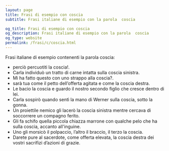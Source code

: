 ```yaml
---
layout: page
title: Frasi di esempio con coscia 
subtitle: Frasi italiane di esempio con la parola  coscia

og_title: Frasi di esempio con coscia 
og_description: Frasi italiane di esempio con la parola  coscia
og_type: website
permalink: /frasi/c/coscia.html
---
```


Frasi italiane di esempio contenenti la parola coscia:


- perciò percuotiti la coscia!.
- Carla individuò un tratto di carne intatta sulla coscia sinistra.
- Mi ha fatto questo con uno strappo alla coscia?.
- sarà tua come il petto dell’offerta agitata e come la coscia destra.
- Le bacio la coscia e guardo il nostro secondo figlio che cresce dentro di lei.
- Carla sospirò quando sentì la mano di Werner sulla coscia, sotto la gonna.
- Un proiettile nemico gli lacerò la coscia sinistra mentre cercava di soccorrere un compagno ferito.
- Gli fa schifo quella piccola chiazza marrone con qualche pelo che ha sulla coscia, accanto all'inguine.
- Uno gli morsicò il polpaccio, l’altro il braccio, il terzo la coscia.
- Darete pure al sacerdote, come offerta elevata, la coscia destra dei vostri sacrifizi d’azioni di grazie.

